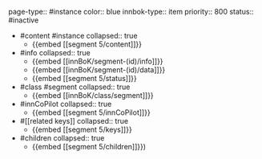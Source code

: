 page-type:: #instance
color:: blue
innbok-type:: item
priority:: 800
status:: #inactive

- #content #instance
  collapsed:: true
	- {{embed [[segment 5/content]]}}
- #info
  collapsed:: true
	- {{embed [[innBoK/segment-(id)/info]]}}
	- {{embed [[innBoK/segment-(id)/data]]}}
	- {{embed [[segment 5/status]]}}
- #class #segment
  collapsed:: true
	- {{embed [[innBoK/class/segment]]}}
- #innCoPilot
  collapsed:: true
	- {{embed [[segment 5/innCoPilot]]}}
- #[[related keys]]
  collapsed:: true
	- {{embed [[segment 5/keys]]}}
- #children
  collapsed:: true
	- {{embed [[segment 5/children]]}})







